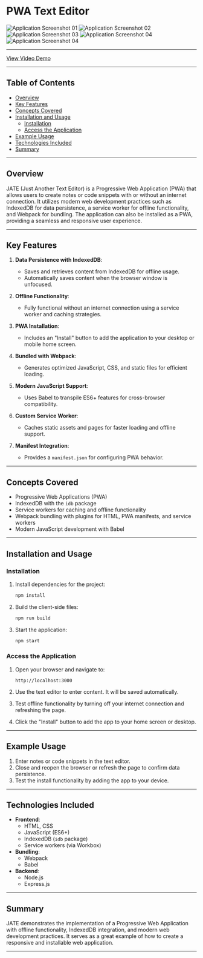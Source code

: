 # PWA Text Editor

![Application Screenshot 01](assets/ss01.png)
![Application Screenshot 02](assets/ss02.png)
![Application Screenshot 03](assets/ss03.png)
![Application Screenshot 04](assets/ss04.png)
![Application Screenshot 04](assets/ss05.png)

---

[View Video Demo](https://drive.google.com/file/d/1UJt9FC_1FVIpmlnB3g5dTb5At97Fd7tQ/view?usp=sharing)

---

## Table of Contents

- [Overview](#overview)
- [Key Features](#key-features)
- [Concepts Covered](#concepts-covered)
- [Installation and Usage](#installation-and-usage)
  - [Installation](#installation)
  - [Access the Application](#access-the-application)
- [Example Usage](#example-usage)
- [Technologies Included](#technologies-included)
- [Summary](#summary)

---

## Overview

JATE (Just Another Text Editor) is a Progressive Web Application (PWA) that allows users to create notes or code snippets with or without an internet connection. It utilizes modern web development practices such as IndexedDB for data persistence, a service worker for offline functionality, and Webpack for bundling. The application can also be installed as a PWA, providing a seamless and responsive user experience.

---

## Key Features

1. **Data Persistence with IndexedDB**:

   - Saves and retrieves content from IndexedDB for offline usage.
   - Automatically saves content when the browser window is unfocused.

2. **Offline Functionality**:

   - Fully functional without an internet connection using a service worker and caching strategies.

3. **PWA Installation**:

   - Includes an "Install" button to add the application to your desktop or mobile home screen.

4. **Bundled with Webpack**:

   - Generates optimized JavaScript, CSS, and static files for efficient loading.

5. **Modern JavaScript Support**:

   - Uses Babel to transpile ES6+ features for cross-browser compatibility.

6. **Custom Service Worker**:

   - Caches static assets and pages for faster loading and offline support.

7. **Manifest Integration**:
   - Provides a `manifest.json` for configuring PWA behavior.

---

## Concepts Covered

- Progressive Web Applications (PWA)
- IndexedDB with the `idb` package
- Service workers for caching and offline functionality
- Webpack bundling with plugins for HTML, PWA manifests, and service workers
- Modern JavaScript development with Babel

---

## Installation and Usage

### Installation

1. Install dependencies for the project:

   ```bash
   npm install
   ```

2. Build the client-side files:

   ```bash
   npm run build
   ```

3. Start the application:
   ```bash
   npm start
   ```

### Access the Application

1. Open your browser and navigate to:

   ```
   http://localhost:3000
   ```

2. Use the text editor to enter content. It will be saved automatically.

3. Test offline functionality by turning off your internet connection and refreshing the page.

4. Click the "Install" button to add the app to your home screen or desktop.

---

## Example Usage

1. Enter notes or code snippets in the text editor.
2. Close and reopen the browser or refresh the page to confirm data persistence.
3. Test the install functionality by adding the app to your device.

---

## Technologies Included

- **Frontend**:
  - HTML, CSS
  - JavaScript (ES6+)
  - IndexedDB (`idb` package)
  - Service workers (via Workbox)
- **Bundling**:
  - Webpack
  - Babel
- **Backend**:
  - Node.js
  - Express.js

---

## Summary

JATE demonstrates the implementation of a Progressive Web Application with offline functionality, IndexedDB integration, and modern web development practices. It serves as a great example of how to create a responsive and installable web application.

---
